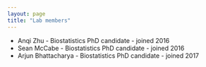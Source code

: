 ```yaml
---
layout: page
title: "Lab members"
---
```


* Anqi Zhu - Biostatistics PhD candidate - joined 2016
* Sean McCabe - Biostatistics PhD candidate - joined 2016
* Arjun Bhattacharya - Biostatistics PhD candidate - joined 2017


